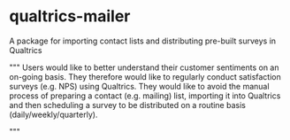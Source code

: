 # qualtrics-mailer
A package for importing contact lists and distributing pre-built surveys in Qualtrics


"""
Users would like to better understand their customer sentiments on an on-going
basis. They therefore would like to regularly conduct satisfaction surveys (e.g.
NPS) using Qualtrics. They would like to avoid the manual process of preparing a
contact (e.g. mailing) list, importing it into Qualtrics and then scheduling a
survey to be distributed on a routine basis (daily/weekly/quarterly).

"""